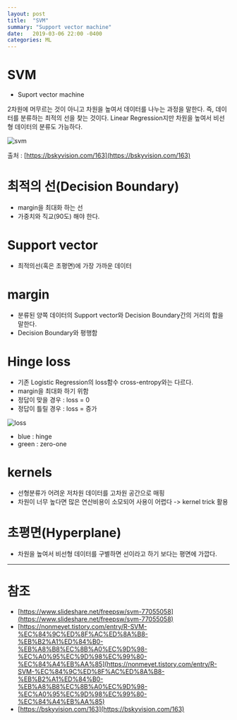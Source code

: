 ```yaml
---
layout: post
title:  "SVM"
summary: "Support vector machine"
date:   2019-03-06 22:00 -0400
categories: ML
---
```


# SVM
- Suport vector machine

2차원에 머무르는 것이 아니고 차원을 높여서 데이터를 나누는 과정을 말한다. 즉, 데이터를 분류하는 최적의 선을 찾는 것이다. Linear Regression지만 차원을 높여서 비선형 데이터의 분류도 가능하다.



![svm](https://github.com/jjeamin/jjeamin.github.io/raw/master/_posts/post_img/ml/svm.PNG)



출처 : [https://bskyvision.com/163](https://bskyvision.com/163)


# 최적의 선(Decision Boundary)
- margin을 최대화 하는 선
- 가중치와 직교(90도) 해야 한다.

# Support vector
- 최적의선(혹은 초평면)에 가장 가까운 데이터

# margin
- 분류된 양쪽 데이터의 Support vector와 Decision Boundary간의 거리의 합을 말한다.
- Decision Boundary와 평행함

# Hinge loss
- 기존 Logistic Regression의 loss함수 cross-entropy와는 다르다.
- margin을 최대화 하기 위함
- 정답이 맞을 경우 : loss = 0
- 정답이 틀릴 경우 : loss = 증가



![loss](https://github.com/jjeamin/jjeamin.github.io/raw/master/_posts/post_img/ml/hinge_loss.PNG)



- blue : hinge
- green : zero-one

# kernels
- 선형분류가 어려운 저차원 데이터를 고차원 공간으로 매핑
- 차원이 너무 높다면 많은 연산비용이 소모되어 사용이 어렵다 -> kernel trick 활용

# 초평면(Hyperplane)
- 차원을 높여서 비선형 데이터를 구별하면 선이라고 하기 보다는 평면에 가깝다.

---

# 참조
- [https://www.slideshare.net/freepsw/svm-77055058](https://www.slideshare.net/freepsw/svm-77055058)
- [https://nonmeyet.tistory.com/entry/R-SVM-%EC%84%9C%ED%8F%AC%ED%8A%B8-%EB%B2%A1%ED%84%B0-%EB%A8%B8%EC%8B%A0%EC%9D%98-%EC%A0%95%EC%9D%98%EC%99%80-%EC%84%A4%EB%AA%85](https://nonmeyet.tistory.com/entry/R-SVM-%EC%84%9C%ED%8F%AC%ED%8A%B8-%EB%B2%A1%ED%84%B0-%EB%A8%B8%EC%8B%A0%EC%9D%98-%EC%A0%95%EC%9D%98%EC%99%80-%EC%84%A4%EB%AA%85)
- [https://bskyvision.com/163](https://bskyvision.com/163)
